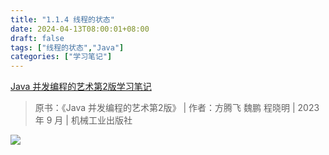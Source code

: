 ```yaml
---
title: "1.1.4 线程的状态"
date: 2024-04-13T08:00:01+08:00
draft: false
tags: ["线程的状态","Java"]
categories: ["学习笔记"]
---
```


[Java 并发编程的艺术第2版学习笔记](../dir)

> 原书：《Java 并发编程的艺术第2版》 | 作者：方腾飞 魏鹏 程晓明 | 2023 年 9 月 | 机械工业出版社

![](../../../../../post/29/29-1-1.svg)